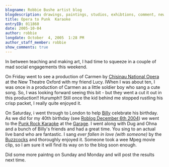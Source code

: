 ```yaml
---
blogname: Robbie Bushe artist blog
blogdescription: drawings, paintings, studios, exhibtions, comment, news as they happen to Robbie Bushe
title: Opera to Punk  Karaoke
entryID: 011860
date: 2005-10-04
author: robbie
longdate: October  4, 2005  1:28 PM
author_staff_member: robbie
show_comments: true
---
```


<p>In between teaching and making art, I had time to squeeze in a couple of mad social engagements this weekend.</p>

<p>On Friday went to see a production of Carmen by <a href="http://www.ellenkent.com/Chisinau_Opera.85.0.html">Chisinau National Opera</a> at the New Theatre Oxford with my friend Lucy. IWhen I was about ten, I was once in a production of Carmen as a little soldier boy who sang a cute song. So, I was looking forward seeing this bit - but they went a cut it out in this production!! Hurumph!! Still once the kid behind me stopped rustling his crisp packet, I really quite enjoyed it.</p>

<p>On Saturday, i went through to London to help <a href="http://blogs.pumpernickle.net/billy/">Billy</a> celebrate his birthday. As we did for my 40th birthday (see <a href="http://mtengine.pumpernickle.net/mt_pages/robbiebushe/previously/2004/12/">Roblog December 6th 2004</a>) we went to the <a href="http://www.punkrockkaraoke.co.uk/">Punk Rock Karaoke</a> at the <a href="http://www.meanfiddler.com/displayPage_garage.asp?PageID=362">Garage</a>. I went along with Dug and Ohna and a bunch of Billy's friends and had a great time. You sing to an actual live band who are fantastic. I sang <em>ever fallen in love (with someone)</em> by the <a href="http://www.buzzcocks.com/">Buzzcocks</a> and thoroughly enjoyed it. Someone took a wee Mpeg movie clip, so I am sure it will find its way on to the blog soon enough.</p>

<p>Did some more paintng on Sunday and Monday and will post the results next time.</p>

